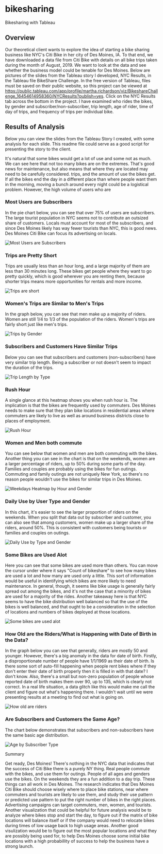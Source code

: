 # bikesharing
Bikesharing with Tableau

## Overview
Our theoretical client wants to explore the idea of starting a bike sharing business like NYC's Citi Bike in her city of Des Moines, IA. To that end, we have downloaded a data file from Citi Bike with details on all bike trips taken during the month of August, 2019.  We want to look at the data and see whether the business model could be tenable for Des Moines. Below are pictures of the slides from the Tableau story I developed, NYC Results, in the Tableau file BikeShare Challenge. In the free version of Tableau, files must be saved on their public website, so this project can be viewed at https://public.tableau.com/app/profile/martha.richardson/viz/BikeshareChallenge_16454614958360/NYCResults?publish=yes. Click on the NYC Results tab across the bottom in the project. I have examined who rides the bikes, by gender and subscriber/non-subscriber, trip length, age of rider, time of day of trips, and frequency of trips per individual bike.

## Results of Analysis
Below you can view the slides from the Tableau Story I created, with some analysis for each slide. This readme file could serve as a good script for presenting the story to the client.

It's natural that some bikes would get a lot of use and some not as much. We can see here that not too many bikes are on the extremes. That's good news for maintenance, but also means that where they are located may need to be carefully considered. trips, and the amount of use the bikes get.
 If all the bikes end the day in a different place than where people want them in the morning, moving a bunch around every night could be a logistical problem. However, the high volume of users who are 
 
 ### Most Users are Subscribers
 
In the pie chart below, you can see that over 75% of users are subscribers. The large tourist population in NYC seems not to contribute an outsized share of customers. Locals must account for most of the subscribers, and since Des Moines likely has way fewer tourists than NYC, this is good news. Des Moines Citi Bike can focus its advertising on locals.

![Most Users are Subscribers](https://github.com/mgsrichard/bikesharing/blob/main/Resources/1%20Customer%20Type.png)



### Trips are Pretty Short

Trips are usually less than an hour long, and a large majority of them are less than 30 minutes long. These bikes get people where they want to go pretty quickly, which is good wherever you are renting them, because shorter trips means more opportunities for rentals and more income.


![Trips are short](https://github.com/mgsrichard/bikesharing/blob/main/Resources/2%20Trips%20are%20Short.png)

### Women's Trips are Similar to Men's Trips

In the graph below, you can see that men make up a majority of riders. Women are still 1/4 to 1/3 of the population of the riders. Women's trips are fairly short just like men's trips. 

![Trips by Gender](https://github.com/mgsrichard/bikesharing/blob/main/Resources/3%20Trips%20by%20Gender.png)

### Subscribers and Customers Have Similar Trips

Below you can see that subscribers and customers (non-subscribers) have very similar trip length. Being a subscriber or not doesn't seem to impact the duration of the trips.

![Trip Length by Type](https://github.com/mgsrichard/bikesharing/blob/main/Resources/4%20Trip%20length%20by%20type.png)

### Rush Hour

A single glance at this heatmap shows you when rush hour is. The implication is that the bikes are frequently used by commuters. Des Moines needs to make sure that they plan bike locations in residential areas where commuters are likely to live as well as around business districts close to places of employment.

![Rush Hour](https://github.com/mgsrichard/bikesharing/blob/main/Resources/5%20Rush%20Hour.png)

### Women and Men both commute

You can see below that women and men are both commuting with the bikes. Another thing you can see in the chart is that on the weekends, women are a larger percentage of riders, up to 50% during some parts of the day. Families and couples are probably using the bikes for fun outings. Commuting and family outings are not uniquely New York, so there's no reason people wouldn't use the bikes for similar trips in Des Moines.

![Weekdays Heatmap by Hour and Gender](https://github.com/mgsrichard/bikesharing/blob/main/Resources/6%20Weekdays%20Heatmap%20by%20hour%20and%20gender.png)

### Daily Use by User Type and Gender

In this chart, it's easier to see the larger proportion of riders on the weekends. When you split that data out by subscriber and customer, you can also see that among customers, women make up a larger share of the riders, around 50%. This is consistent with customers being tourists or families and couples on outings. 

![Daily Use by Type and Gender](https://github.com/mgsrichard/bikesharing/blob/main/Resources/7%20Daily%20use%20by%20type%20and%20gender.png)

### Some Bikes are Used Alot

Here you can see that some bikes are used more than others. You can move the cursor under where it says "Count of bikeshare" to see how many bikes are used a lot and how many are used only a little. This sort of information would be useful in identifying which bikes are more likely to need maintenance. In general, though, it seems like bike usage is generally fairly spread out among the bikes, and it's not the case that a minority of bikes are used for a majority of the rides. Another takeaway here is that NYC seems to have the bike distribution well balanced so that the use of the bikes is well balanced, and that ought to be a consideration in the selection of locations and numbers of bikes deployed at those locations.

![Some bikes are used alot](https://github.com/mgsrichard/bikesharing/blob/main/Resources/8%20Some%20bikes%20are%20used%20a%20lot.png)

### How Old are the Riders/What is Happening with Date of Birth in the Data?

In the graph below you can see that generally, riders are mostly 50 and younger. However, there's a big anomaly in the data for date of birth. Firstly, a disproportionate number of people have 1/1/1969 as their date of birth. Is there some sort of auto-fill happening when people rent bikes where if they don't enter their date of birth properly then it is filled in with that date? I don't know. Also, there's a small but non-zero population of people whose reported date of birth makes them over 90, up to 135, which is clearly not correct. In a real life situation, a data glitch like this would make me call the client and figure out what's happening there. I wouldn't wait until we were presenting results at a meeting to find out what is going on.

![How old are riders](https://github.com/mgsrichard/bikesharing/blob/main/Resources/9%20How%20old%20are%20riders.png)

### Are Subscribers and Customers the Same Age?

The chart below demonstrates that subscribers and non-subscribers have the same basic age distribution. 

![Age by Subscriber Type](https://github.com/mgsrichard/bikesharing/blob/main/Resources/10%20Age%20by%20Subscriber%20type.png)


Summary

Get ready, Des Moines!  There's nothing in the NYC data that indicates that the success of Citi Bike there is a purely NY thing.  Real people commute with the bikes, and use them for outings. People of all ages and genders use the bikes. On the weekends they are a fun addition to a day trip.  These things can all work in Des Moines. The research indicates that Des Moines Citi Bike should choose wisely where to place bike stations, near where commuters and tourists are likely to use them, and study their use pattern or predicted use pattern to put the right number of bikes in the right places. Advertising campaigns can target commuters, men, women, and tourists. Another visualization that could be helpful for future analysis would be to analyze where bikes stop and start the day, to figure out if the matrix of bike locations will balance itself or if the company would need to relocate bikes during times of low usage back to high usage areas. Another good visulization would be to figure out the most popular locations and what they are possibly being used for, to help Des Moines choose some initial bike locations with a high probabillity of success to help the business have a strong launch.

